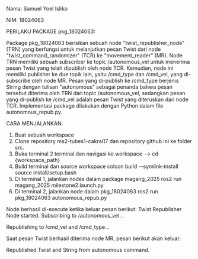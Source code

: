 Nama: Samuel Yoel Isliko

NIM: 18024063

PERILAKU PACKAGE pkg_18024063:

Package pkg_18024063 berisikan sebuah node "twist_republisher_node" (TRN) yang berfungsi untuk melanjutkan pesan Twist dari node "twist_command_randomizer" (TCR) ke "movement_reader" (MR). Node TRN memiliki sebuah subscriber ke topic 
/autonomous_vel untuk menerima pesan Twist yang telah dipublish oleh node TCR. Kemudian, node ini memiliki publisher ke due topik lain, yaitu /cmd_type dan /cmd_vel, yang di-subscribe oleh node MR. Pesan yang di-publish ke /cmd_type berjenis 
String dengan tulisan "autonomous" sebagai penanda bahwa pesan tersebut diterima oleh TRN dari topic /autonomous_vel, sedangkan pesan yang di-publish ke /cmd_vel adalah pesan Twist yang diteruskan dari node TCR.
Implementasi package dilakukan dengan Python dalam file autonomous_repub.py.

CARA MENJALANKAN:
1. Buat sebuah workspace
2. Clone repository ms2-tubes1-cakrai17 dan repository github ini ke folder src.
3. Buka terminal 2 terminal dan navigasi ke workspace --> cd {workspace_path}
4. Build terminal dan source workspace
   colcon build --symlink-install
   source install/setup.bash
6. Di terminal 1, jalankan nodes dalam package magang_2025
   ros2 run magang_2025 milestone2.launch.py
8. Di terminal 2, jalankan node dalam pkg_18024063
   ros2 run pkg_18024063 autonomous_repub.py

Node berhasil di-execute ketika keluar pesan berikut:
Twist Republisher Node started. Subscribing to /autonomous_vel...

Republishing to /cmd_vel and /cmd_type...

Saat pesan Twist berhasil diterima node MR, pesan berikut akan keluar:

Republished Twist and String from autonomous command.
